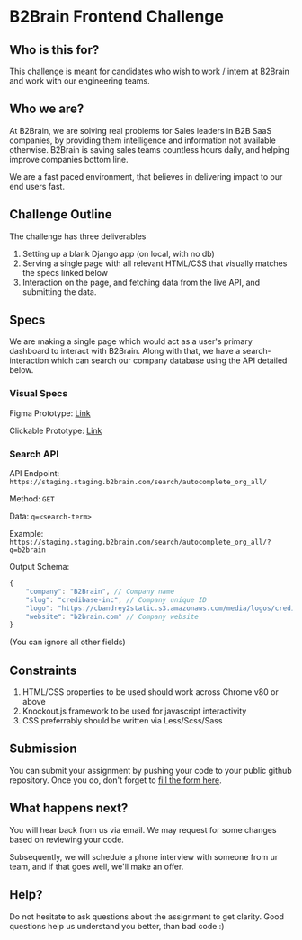 # B2Brain Frontend Challenge

## Who is this for?

This challenge is meant for candidates who wish to work / intern at B2Brain and work with our engineering teams.

## Who we are?

At B2Brain, we are solving real problems for Sales leaders in B2B SaaS companies, by providing them intelligence and information not available otherwise. B2Brain is saving sales teams countless hours daily, and helping improve companies bottom line.

We are a fast paced environment, that believes in delivering impact to our end users fast. 


## Challenge Outline

The challenge has three deliverables

1. Setting up a blank Django app (on local, with no db)
2. Serving a single page with all relevant HTML/CSS that visually matches the specs linked below
3. Interaction on the page, and fetching data from the live API, and submitting the data.


## Specs

We are making a single page which would act as a user's primary dashboard to interact with B2Brain.
Along with that, we have a search-interaction which can search our company database using the API detailed below.

### Visual Specs
Figma Prototype: [Link](https://www.figma.com/file/ajoMUTBD4az0yUymEdJUN8/Specs-for-Frontend-Assignment?node-id=0%3A1)

Clickable Prototype: [Link](https://www.figma.com/proto/ajoMUTBD4az0yUymEdJUN8/Specs-for-Frontend-Assignment?node-id=0%3A1&viewport=709%2C461%2C0.15&scaling=min-zoom&starting-point-node-id=3%3A150)



### Search API
API Endpoint: `https://staging.staging.b2brain.com/search/autocomplete_org_all/`

Method: `GET`

Data: `q=<search-term>`

Example: `https://staging.staging.b2brain.com/search/autocomplete_org_all/?q=b2brain`

Output Schema:
```javascript
{
    "company": "B2Brain", // Company name
    "slug": "credibase-inc", // Company unique ID
    "logo": "https://cbandrey2static.s3.amazonaws.com/media/logos/credibase-inc_20200323155513",
    "website": "b2brain.com" // Company website
}
```
(You can ignore all other fields)


## Constraints
1. HTML/CSS properties to be used should work across Chrome v80 or above
2. Knockout.js framework to be used for javascript interactivity
3. CSS preferrably should be written via Less/Scss/Sass


## Submission

You can submit your assignment by pushing your code to your public github repository. 
Once you do, don't forget to [fill the form here](https://forms.gle/PN3m4JVFgZ1wzTRA7).


## What happens next?

You will hear back from us via email. We may request for some changes based on reviewing your code.

Subsequently, we will schedule a phone interview with someone from ur team, and if that goes well, we'll make an offer. 


## Help?

Do not hesitate to ask questions about the assignment to get clarity. Good questions help us understand you better, than bad code :)
